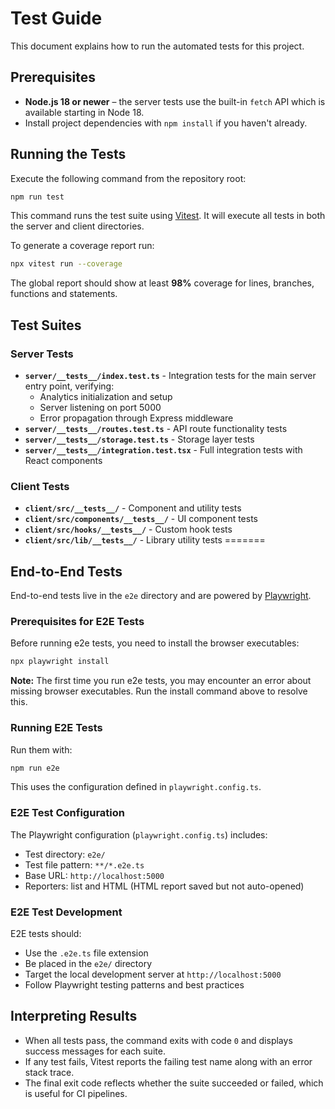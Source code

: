 # Test Guide

This document explains how to run the automated tests for this project.

## Prerequisites

- **Node.js 18 or newer** – the server tests use the built-in `fetch` API which is available starting in Node 18.
- Install project dependencies with `npm install` if you haven't already.

## Running the Tests

Execute the following command from the repository root:

```bash
npm run test
```

This command runs the test suite using [Vitest](https://vitest.dev/). It will execute all tests in both the server and client directories.

To generate a coverage report run:

```bash
npx vitest run --coverage
```

The global report should show at least **98%** coverage for lines, branches, functions and statements.


## Test Suites

### Server Tests

- **`server/__tests__/index.test.ts`** - Integration tests for the main server entry point, verifying:
  - Analytics initialization and setup
  - Server listening on port 5000
  - Error propagation through Express middleware
- **`server/__tests__/routes.test.ts`** - API route functionality tests
- **`server/__tests__/storage.test.ts`** - Storage layer tests
- **`server/__tests__/integration.test.tsx`** - Full integration tests with React components

### Client Tests

- **`client/src/__tests__/`** - Component and utility tests
- **`client/src/components/__tests__/`** - UI component tests
- **`client/src/hooks/__tests__/`** - Custom hook tests
- **`client/src/lib/__tests__/`** - Library utility tests
=======
## End-to-End Tests

End-to-end tests live in the `e2e` directory and are powered by [Playwright](https://playwright.dev/).

### Prerequisites for E2E Tests

Before running e2e tests, you need to install the browser executables:

```bash
npx playwright install
```

**Note:** The first time you run e2e tests, you may encounter an error about missing browser executables. Run the install command above to resolve this.

### Running E2E Tests

Run them with:

```bash
npm run e2e
```

This uses the configuration defined in `playwright.config.ts`.

### E2E Test Configuration

The Playwright configuration (`playwright.config.ts`) includes:
- Test directory: `e2e/`
- Test file pattern: `**/*.e2e.ts`
- Base URL: `http://localhost:5000`
- Reporters: list and HTML (HTML report saved but not auto-opened)

### E2E Test Development

E2E tests should:
- Use the `.e2e.ts` file extension
- Be placed in the `e2e/` directory
- Target the local development server at `http://localhost:5000`
- Follow Playwright testing patterns and best practices

## Interpreting Results

- When all tests pass, the command exits with code `0` and displays success messages for each suite.
- If any test fails, Vitest reports the failing test name along with an error stack trace.
- The final exit code reflects whether the suite succeeded or failed, which is useful for CI pipelines.
